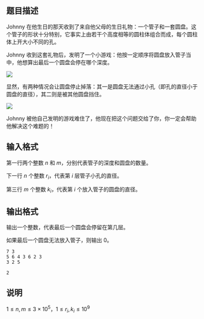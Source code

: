 ## 题目描述

Johnny 在他生日的那天收到了来自他父母的生日礼物：一个管子和一套圆盘。这个管子的形状十分特别，它事实上由若干个高度相等的圆柱体组合而成，每个圆柱体上开大小不同的孔。

Johnny 收到这套礼物后，发明了一个小游戏：他按一定顺序将圆盘放入管子当中，他想算出最后一个圆盘会停在哪个深度。

![](file://pic2.jpg)

显然，有两种情况会让圆盘停止掉落：其一是圆盘无法通过小孔（即孔的直径小于圆盘的直径），其二则是被其他圆盘挡住。

![](file://pic1.jpg)

Johnny 被他自己发明的游戏难住了，他现在把这个问题交给了你，你一定会帮助他解决这个难题的！

## 输入格式

第一行两个整数 $n$ 和 $m$，分别代表管子的深度和圆盘的数量。

下一行 $n$ 个整数 $r_i$，代表第 $i$ 层管子小孔的直径。

第三行 $m$ 个整数 $k_i$，代表第 $i$ 个放入管子的圆盘的直径。

## 输出格式

输出一个整数，代表最后一个圆盘会停留在第几层。

如果最后一个圆盘无法放入管子，则输出 $0$。

```input1
7 3
5 6 4 3 6 2 3
3 2 5
```
```output1
2
```

## 说明
$1 \leq n,m \leq 3 \times 10^5$，$1 \leq r_i,k_i \leq 10^9$
